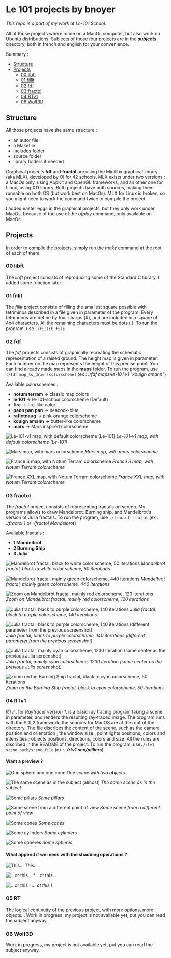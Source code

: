 

# Le 101 projects by bnoyer 
_This repo is a part of my work at Le-101 School._

All of those projects where made on a MacOs computer, but also  work on Ubuntu distributions.
Subjects of those four projects are in the [***subjects***](./subjects) directory, both in french and english for your convenience.

Summary :
- [Structure](#structure)
- [Projects](#projects)
	- [00 libft](#00-libft)
	- [01 fillit](#01-fillit)
	- [02 fdf](#02-fdf)
	- [03 fractol](#03-fractol)
	- [04 RTv1](#04-rtv1)
	- [06 Wolf3D](#06-wolf3d)

## Structure
All those projects have the same structure :
 - an autor file
 - a Makefile
 - includes folder
 - source folder
 - library folders if needed

Graphical projects **fdf** and  **fractol** are using the Minilibx graphical library (aka MLX), developed by Ol for 42 schools. MLX exists under two versions : a MacOs only, using AppKit and OpenGL frameworks, and an other one for Linux, using X11 library. Both projects have both sources, making them runnable on both OS (but work best on MacOs).
MLX for Linux is broken, so you might need to work the command twice to compile the project.

I added easter eggs  in the graphical projects, but they only work under MacOs, because of the use of the *afplay* command, only available on MacOs.

## Projects
In order to compile the projects, simply run the _make_ command at the  root of each of them.

### 00 libft
The *libft* project consists of reproducing some of the Standard C library. I added some function later.

### 01 fillit
The *fillit* project consists of filling the smallest square possible with tetriminos described in a file given in parameter of the program. Every tetrimonos are define by four sharps (*#*), and are included in a square of 4x4 characters. All the remaining characters must be dots (.).
To run the program, use ```./fillit file```

### 02 fdf
The *fdf* projects consists of graphically recreating the schematic representation of a raised ground. The height map is given in parameter. Each number on the map represents the height of this precise point. You can find already made maps in the **maps** folder.
To run the program, use ```./fdf map_to_draw [colorscheme]``` (ex : *./fdf maps/le-101.v1 "kouign amann"*)

Available colorschemes :
- **notum terram** -> classic map colors
- **le 101** -> le-101-school colorscheme (Default)
- **fire** -> fire-like color
- **paon pan pan** -> peacock-blue
- **rafletnaug** -> pink-orange colorscheme
- **kouign amann** -> butter-like colorscheme
 - **mars** ->	Mars inspired colorscheme

![Le-101-v1 map, with default colorscheme (Le-101)](./screen/fdf/01.png?raw=true "Le-101-v1 map, with default colorscheme (Le-101)")
*Le-101-v1 map, with default colorscheme (Le-101)*

![Mars map, with mars colorscheme](./screen/fdf/02.png?raw=true "Mars map, with mars colorscheme")
*Mars map, with mars colorscheme*

![France S map, with Notum Terram colorscheme](./screen/fdf/03.png?raw=true "France S map, with Notum Terram colorscheme")
*France S map, with Notum Terram colorscheme*

![France XXL map, with Notum Terram colorscheme](./screen/fdf/04.png?raw=true "France XXL map, with Notum Terram colorscheme")
*France XXL map, with Notum Terram colorscheme*

### 03 fractol
The *fractol* project consists of representing fractals on screen. My programs allows to draw Mandelbrot, Burning ship, and Mandelbrot's version of Julia fractals.
To run the program, use ```./fractol fractal``` (ex : *./fractol 1* or *./fractol Mandelbrot*)

Available fractals :
- **1 Mandelbrot**
- **2 Burning Ship**
- **3 Julia**

![Mandelbrot fractal, black to white color scheme, 50 iterations](./screen/fractol/01.png?raw=true "Mandelbrot fractal, black to white color scheme, 50 iterations")
*Mandelbrot fractal, black to white color scheme, 50 iterations*

![Mandelbrot fractal, mainly green colorscheme, 440 iterations](./screen/fractol/02.png?raw=true "Mandelbrot fractal, mainly green colorscheme, 440 iterations")
*Mandelbrot fractal, mainly green colorscheme, 440 iterations*

![Zoom on Mandelbrot fractal, mainly red colorscheme, 120 iterations](./screen/fractol/03.png?raw=true "Zoom on Mandelbrot fractal, mainly red colorscheme, 120 iterations")
*Zoom on Mandelbrot fractal, mainly red colorscheme, 120 iterations*

![Julia fractal, black to purple colorscheme, 140 iterations](./screen/fractol/04.png?raw=true "Julia fractal, black to purple colorscheme, 140 iterations")
*Julia fractal, black to purple colorscheme, 140 iterations*

![Julia fractal, black to purple colorscheme, 140 iterations (different parameter from the previous screenshot)](./screen/fractol/05.png?raw=true "Julia fractal, black to purple colorscheme, 140 iterations (different parameter from the previous screenshot)")
*Julia fractal, black to purple colorscheme, 140 iterations (different parameter from the previous screenshot)*

![Julia fractal, mainly cyan colorscheme, 1230 iteration (same center as the previous Julia screenshot)](./screen/fractol/06.png?raw=true "Julia fractal, mainly cyan colorscheme, 1230 iteration (same center as the previous Julia screenshot)")
*Julia fractal, mainly cyan colorscheme, 1230 iteration (same center as the previous Julia screenshot)*

![Zoom on the Burning Ship fractal, black to cyan colorscheme, 50 iterations](./screen/fractol/07.png?raw=true "Zoom on the Burning Ship fractal, black to cyan colorscheme, 50 iterations")
*Zoom on the Burning Ship fractal, black to cyan colorscheme, 50 iterations*

### 04 RTv1
RTv1, for _Raytracer version 1_, is a basic ray tracing program taking a scene in parameter, and renders the resulting ray-traced image. The program runs with the SDL2 framework, the sources for MacOS are at the root of the directory.
The file discribes the content of the scene, such as the camera position and orientation ; the window size ; point lights positions,  colors and intensities ; objects positions, directions, colors and size.
All the rules are discribed in the README of the project.
To run the program, use```./rtv1 scene_path/scene_file``` (ex : ***./rtv1 scn/pilliers***)

#### Want a preview ?

![One sphere and one cone](./screens/pap?raw=true "One sphere and one cone")
*One scene with two objects*

![The same scene as in the subject (almost)](./screens/sujet?raw=true "Same scene as in subject")
*The same scene as in the subject*

![Some pillars](./screens/pilliers?raw=true "Pillars")
*Some pillars*

![Same scene from a different point of view](./screens/pilliers2?raw=true "Pillars2")
*Same scene from a different point of view*

![Some cones](./screens/cones?raw=true "Cones")
*Some cones*

![Some cylinders](./screens/cylindres?raw=true "Cylinders")
*Some cylinders*

![Some spheres](./screens/spheres?raw=true "Spheres")
*Some spheres*

#### What append if we mess with the shadding operations ?
![This...](./screens/fun1?raw=true "Shadding 1")
*This...*

![...or this...](./screens/fun2?raw=true "Shadding 2")
*... ot this...

![...or this !](./screens/fun3?raw=true "Shadding 3")
*... ot this !*

### 05 RT
The logical continuity of the previous project, with more options, more objects...
Work in progress, my project is not available yet, put you can read the subject anyway.

### 06 Wolf3D
Work in progress, my project is not available yet, put you can read the subject anyway.

